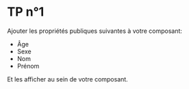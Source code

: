 # TP n°1

Ajouter les propriétés publiques suivantes à votre composant: 

- Âge 
- Sexe
- Nom
- Prénom

Et les afficher au sein de votre composant. 